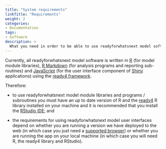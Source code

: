 ```yaml
---
title: "System requirements"
linkTitle: "Requirements"
weight: 2
categories: 
- Documentation
tags: 
- Software
description: >
  What you need in order to be able to use readyforwhatsnext model software on your machine.
---
```


Currently, all readyforwhatsnext model software is written in [R](https://www.r-project.org) (for model module libraries), [R Markdown](https://rmarkdown.rstudio.com) (for analysis programs and reporting sub-routines) and [JavaScript](https://www.javascript.com) (for the user interface component of [Shiny](https://shiny.rstudio.com) applications) using the [ready4 framework](https://www.ready4-dev.com/).

Therefore:

- to use readyforwhatsnext model module libraries and programs / subroutines you must have an up to date version of R and the [ready4](https://ready4-dev.github.io/ready4/) R library installed on your machine and it is recommended that you install the [RStudio IDE](https://posit.co/products/open-source/rstudio/); and

- the requirements for using readyforwhatsnext model user interfaces depend on whether you are running a version we have deployed to the web (in which case you just need a [supported browser](https://support.posit.co/hc/en-us/articles/221311328-Supported-browsers-for-Shiny-Server)) or whether you are running the app on your local machine (in which case you will need R, the ready4 library and RStudio).